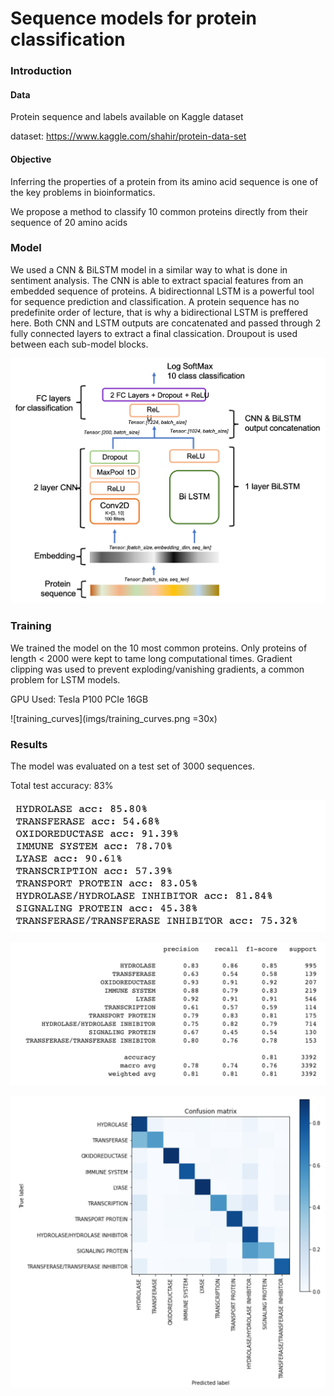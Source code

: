 # Sequence models for protein classification

### Introduction
#### Data
Protein sequence and labels available on Kaggle dataset

dataset: https://www.kaggle.com/shahir/protein-data-set

#### Objective
Inferring the properties of a protein from its amino acid sequence is one of the key problems in bioinformatics.

We propose a method to classify 10 common proteins directly from their sequence of 20 amino acids

### Model

We used a CNN & BiLSTM model in a similar way to what is done in sentiment analysis. The CNN is able to extract spacial features from an embedded sequence of proteins. A bidirectionnal LSTM is a powerful tool for sequence prediction and classification. A protein sequence has no predefinite order of lecture, that is why a bidirectional LSTM is preffered here. Both CNN and LSTM outputs are concatenated and passed through 2 fully connected layers to extract a final classication. Droupout is used between each sub-model blocks. 

![model](imgs/model.jpg)

### Training

We trained the model on the 10 most common proteins. Only proteins of length < 2000 were kept to tame long computational times. Gradient clipping was used to prevent exploding/vanishing gradients, a common problem for LSTM models.

GPU Used: Tesla P100 PCIe 16GB

![training_curves](imgs/training_curves.png =30x)

### Results

The model was evaluated on a test set of 3000 sequences.

Total test accuracy: 83%

![acc](imgs/classification_accuracy.png)

![report](imgs/report.png)

![cm](imgs/confusion_matrix.png)

